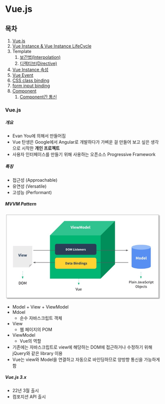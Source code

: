 # Vue.js

## 목차

1. [Vue.js](#Vue.js)
2. [Vue Instance & Vue Instance LifeCycle](https://github.com/HyeonIn/StudyNote/blob/main/Front-End/VueJS/VueInstance.md)
3. Template
   1. [보간법(Interpolation)](https://github.com/HyeonIn/StudyNote/blob/main/Front-End/VueJS/Interpolation.md)
   2. [디렉티브(Directive)](https://github.com/HyeonIn/StudyNote/blob/main/Front-End/VueJS/directive.md)
4. [Vue Instance 속성](https://github.com/HyeonIn/StudyNote/blob/main/Front-End/VueJS/vueInstanceAttr.md)
5. [Vue Event]()
6. [CSS class binding]()
7. [form input binding]()
8. [Component]()
   1. [Component간 통신]()

### Vue.js

##### 개요

- Evan You에 의해서 만들어짐
- Vue 탄생은 Google에서 Angular로 개발하다가 가벼운 걸 만들어 보고 싶은 생각으로 시작한 **개인 프로젝트**
- 사용자 인터페이스를 만들기 위해 사용하는 오픈소스 Progressive Framework

##### 특징

- 접근성 (Approachable)
- 유연성 (Versatile)
- 고성능 (Performant)

##### MVVM Pattern

<img src="MVVM.PNG"><br>

- Model + View + ViewModel
- Mdoel
  - 순수 자바스크립트 객체
- View
  - 웹 페이지의 POM
- ViewModel
  - Vue의 역할
- 기존에는 자바스크립트로 view에 해당하는 DOM에 접근하거나 수정하기 위해 jQuery와 같은 library 이용
- Vue는 view와 Model을 연결하고 자동으로 바인딩하므로 양방향 통신을 가능하게 함

##### Vue.js 3.x

- 22년 3월 출시
- 컴포지션 API 출시